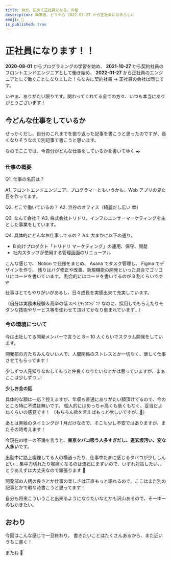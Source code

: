 ```yaml
---
title: 自分、初めて正社員になる。の巻
description: 執筆者、どうやら 2022-01-27 から正社員になるらしい
emoji: 👔
is_published: true
---
```


# 正社員になります！！

**2020-08-01** からプログラミングの学習を始め、
**2021-10-27** から契約社員のフロントエンドエンジニアとして働き始め、
**2022-01-27** から正社員のエンジニアとして働くことになりました！ちなみに契約社員 → 正社員の会社は同じです。

いやぁ、ありがたい限りです。関わってくれてる全ての方々、いつも本当にありがとうございます！

## 今どんな仕事をしているか

せっかくだし、自分のこれまでを振り返った記事を書こうと思ったのですが、長くなりそうなので別記事で書こうと思います。

なのでここでは、今自分がどんな仕事をしているかを書いてゆく ✒️

### 仕事の概要

Q1. 仕事の名前は？

A1. フロントエンドエンジニア。プログラマーともいうかも。Web アプリの見た目を作ってます。

Q2. どこで働いているの？
A2. 渋谷のオフィス（綺麗だし広い 😎）

Q3. なんて会社？
A3. 株式会社トリドリ。インフルエンサーマーケティングを主とした事業をしています。

Q4. 具体的にどんなお仕事してるの？
A4. 大まかに以下の通り。

- B 向けプロダクト「トリドリ マーケティング」の運用、保守、開発
- 社内スタッフが使用する管理画面のリニューアル

こんな感じで、
Notion で仕様をまとめ、
Asana でタスク管理し、
Figma でデザインを作り、
残りはバグ修正や改善、新規機能の開発といった具合でゴリゴリにコードを書いています。
割合的にはコードを書いてるのが 8 割くらいです w

仕事はとてもやりがいがあるし、日々成長を実感出来て充実しています。

（自分は実務未経験＆高卒の低スペ ﾋﾖｯｺｴﾝｼﾞﾆｱ なのに、採用してもらえたりモダンな技術やサービス等を使わせて頂けてかなり恵まれています...）

### 今の環境について

今は出社してる開発メンバーで言うと 8 ~ 10 人くらいでスクラム開発をしています。

開発部の方たちみんないい人で、人間関係のストレスとか一切なく、楽しく仕事させてもらってます！

少しずつ人見知りなおしてもっと仲良くなりたいなとかは思っていますが、まぁここは少しずつ...!

**少しお金の話**

具体的な額は一応？控えますが、年収も普通にありがたい額頂けてるので、今のところ特に不満は無いです。
個人的にはめっちゃ高くも低くもなく、妥当だよねくらいの感覚です！
（もちろん欲を言えばもっと欲しいですが…🤣）

あとは昇給のタイミングが 1 月だけなので、そこも少し不安ではありますが、またその時考えます！

今現在の唯一の不満を言うと、**東京タバコ吸う人多すぎだし、道玄坂汚い、変な人多い**です。

出勤中に路上喫煙してる人の横通ったり、仕事中たまに感じるタバコが少ししんどい…
集中力切れたり喉痛くなるのは流石にまずいので、いずれ対策したい、、
とりあえずは大丈夫なので頑張ります 🥺

開発部の人柄の良さとか仕事の楽しさは正直もっと語れるので、ここはまた別の記事とかで暇な時書こうと思ってます！

自分も将来こういうこと出来るようになりたいなとかも沢山あるので、そーゆーのもかきたい。

## おわり

今回はこんな感じで一旦終わり。
書きたいことはたくさんあるから、また近いうちに書く！

またね 👋
